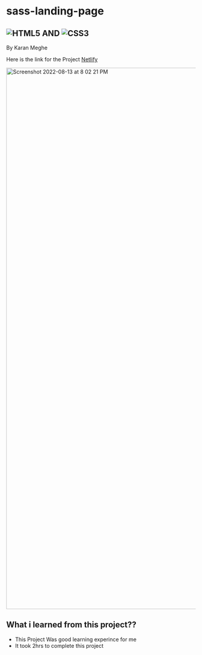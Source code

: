 # sass-landing-page

## ![HTML5](https://img.shields.io/badge/html5-%23E34F26.svg?style=for-the-badge&logo=html5&logoColor=white) AND ![CSS3](https://img.shields.io/badge/css3-%231572B6.svg?style=for-the-badge&logo=css3&logoColor=white)

By Karan Meghe 

Here is the link for the Project [Netlify](https://sasslandingdot.netlify.app/)

<img width="1440" alt="Screenshot 2022-08-13 at 8 02 21 PM" src="https://user-images.githubusercontent.com/78386171/184498918-db02c48f-bc6d-4058-84cf-4e90b161fded.png">

## What i learned from this project??
- This Project Was good learning experince for me
- It took 2hrs to complete this project
